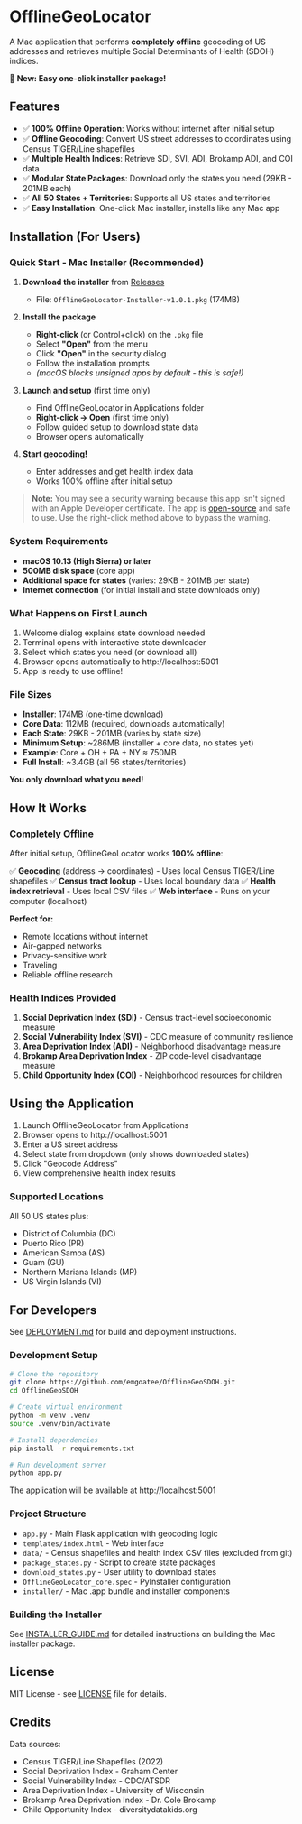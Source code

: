 # OfflineGeoLocator

A Mac application that performs **completely offline** geocoding of US addresses and retrieves multiple Social Determinants of Health (SDOH) indices.

🎉 **New: Easy one-click installer package!**

## Features

- ✅ **100% Offline Operation**: Works without internet after initial setup
- ✅ **Offline Geocoding**: Convert US street addresses to coordinates using Census TIGER/Line shapefiles
- ✅ **Multiple Health Indices**: Retrieve SDI, SVI, ADI, Brokamp ADI, and COI data
- ✅ **Modular State Packages**: Download only the states you need (29KB - 201MB each)
- ✅ **All 50 States + Territories**: Supports all US states and territories
- ✅ **Easy Installation**: One-click Mac installer, installs like any Mac app

## Installation (For Users)

### Quick Start - Mac Installer (Recommended)

1. **Download the installer** from [Releases](https://github.com/emgoatee/OfflineGeoSDOH/releases/latest)
   - File: `OfflineGeoLocator-Installer-v1.0.1.pkg` (174MB)

2. **Install the package**
   - **Right-click** (or Control+click) on the `.pkg` file
   - Select **"Open"** from the menu
   - Click **"Open"** in the security dialog
   - Follow the installation prompts
   - *(macOS blocks unsigned apps by default - this is safe!)*

3. **Launch and setup** (first time only)
   - Find OfflineGeoLocator in Applications folder
   - **Right-click → Open** (first time only)
   - Follow guided setup to download state data
   - Browser opens automatically

4. **Start geocoding!**
   - Enter addresses and get health index data
   - Works 100% offline after initial setup

> **Note:** You may see a security warning because this app isn't signed with an Apple Developer certificate. The app is [open-source](https://github.com/emgoatee/OfflineGeoSDOH) and safe to use. Use the right-click method above to bypass the warning.

### System Requirements

- **macOS 10.13 (High Sierra) or later**
- **500MB disk space** (core app)
- **Additional space for states** (varies: 29KB - 201MB per state)
- **Internet connection** (for initial install and state downloads only)

### What Happens on First Launch

1. Welcome dialog explains state download needed
2. Terminal opens with interactive state downloader
3. Select which states you need (or download all)
4. Browser opens automatically to http://localhost:5001
5. App is ready to use offline!

### File Sizes

- **Installer**: 174MB (one-time download)
- **Core Data**: 112MB (required, downloads automatically)
- **Each State**: 29KB - 201MB (varies by state size)
- **Minimum Setup**: ~286MB (installer + core data, no states yet)
- **Example**: Core + OH + PA + NY ≈ 750MB
- **Full Install**: ~3.4GB (all 56 states/territories)

**You only download what you need!**

## How It Works

### Completely Offline

After initial setup, OfflineGeoLocator works **100% offline**:

✅ **Geocoding** (address → coordinates) - Uses local Census TIGER/Line shapefiles
✅ **Census tract lookup** - Uses local boundary data
✅ **Health index retrieval** - Uses local CSV files
✅ **Web interface** - Runs on your computer (localhost)

**Perfect for:**
- Remote locations without internet
- Air-gapped networks
- Privacy-sensitive work
- Traveling
- Reliable offline research

### Health Indices Provided

1. **Social Deprivation Index (SDI)** - Census tract-level socioeconomic measure
2. **Social Vulnerability Index (SVI)** - CDC measure of community resilience
3. **Area Deprivation Index (ADI)** - Neighborhood disadvantage measure
4. **Brokamp Area Deprivation Index** - ZIP code-level disadvantage measure
5. **Child Opportunity Index (COI)** - Neighborhood resources for children

## Using the Application

1. Launch OfflineGeoLocator from Applications
2. Browser opens to http://localhost:5001
3. Enter a US street address
4. Select state from dropdown (only shows downloaded states)
5. Click "Geocode Address"
6. View comprehensive health index results

### Supported Locations

All 50 US states plus:
- District of Columbia (DC)
- Puerto Rico (PR)
- American Samoa (AS)
- Guam (GU)
- Northern Mariana Islands (MP)
- US Virgin Islands (VI)

## For Developers

See [DEPLOYMENT.md](DEPLOYMENT.md) for build and deployment instructions.

### Development Setup

```bash
# Clone the repository
git clone https://github.com/emgoatee/OfflineGeoSDOH.git
cd OfflineGeoSDOH

# Create virtual environment
python -m venv .venv
source .venv/bin/activate

# Install dependencies
pip install -r requirements.txt

# Run development server
python app.py
```

The application will be available at http://localhost:5001

### Project Structure

- `app.py` - Main Flask application with geocoding logic
- `templates/index.html` - Web interface
- `data/` - Census shapefiles and health index CSV files (excluded from git)
- `package_states.py` - Script to create state packages
- `download_states.py` - User utility to download states
- `OfflineGeoLocator_core.spec` - PyInstaller configuration
- `installer/` - Mac .app bundle and installer components

### Building the Installer

See [INSTALLER_GUIDE.md](INSTALLER_GUIDE.md) for detailed instructions on building the Mac installer package.

## License

MIT License - see [LICENSE](LICENSE) file for details.

## Credits

Data sources:
- Census TIGER/Line Shapefiles (2022)
- Social Deprivation Index - Graham Center
- Social Vulnerability Index - CDC/ATSDR
- Area Deprivation Index - University of Wisconsin
- Brokamp Area Deprivation Index - Dr. Cole Brokamp
- Child Opportunity Index - diversitydatakids.org
